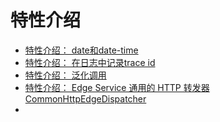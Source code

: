 # 特性介绍

* [特性介绍： date和date-time](features/date-time.md)
* [特性介绍： 在日志中记录trace id](features/trace-id.md)
* [特性介绍： 泛化调用](features/invoker.md)
* [特性介绍： Edge Service 通用的 HTTP 转发器 CommonHttpEdgeDispatcher](features/http-dispatcher.md)
* 